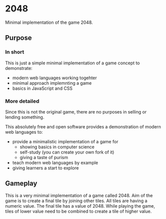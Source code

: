 # 2048
Minimal implementation of the game 2048.

## Purpose

### In short
This is just a simple minimal implementation of a game concept to demonstrate:

- modern web languages working togehter
- minimal approach implemnting a game
- basics in JavaScript and CSS

### More detailed
Since this is not the original game, there are no purposes in selling or lending something.

This absolutely free and open software provides a demonstration of modern web languages to:

- provide a minimalistic implementation of a game for
  - showing basics in computer science
  - self-study (you can create your own fork of it)
  - giving a taste of purism
- teach modern web languages by example
- giving learners a start to explore

## Gameplay
This is a very minimal implementation of a game called 2048.
Aim of the game is to create a final tile by joining other tiles.
All tiles are having a numeric value. The final tile has a value of 2048.
While playing the game, tiles of lower value need to be combined to create a tile of higher value.

